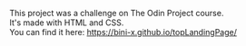 This project was a challenge on The Odin Project course.  
It's made with HTML and CSS.  
You can find it here: https://bini-x.github.io/topLandingPage/
